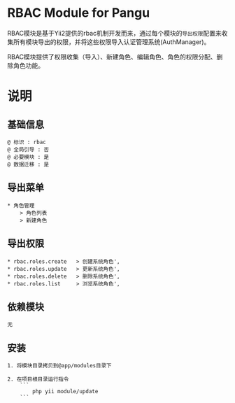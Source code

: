 RBAC Module for Pangu
========================

RBAC模块是基于Yii2提供的rbac机制开发而来，通过每个模块的`导出权限`配置来收集所有模块导出的权限，并将这些权限导入认证管理系统(AuthManager)。

RBAC模块提供了权限收集（导入）、新建角色、编辑角色、角色的权限分配、删除角色功能。

说明
====

基础信息
-------
    @ 标识 : rbac
    @ 全局引导 : 否
    @ 必要模块 : 是
    @ 数据迁移 : 是

导出菜单
-------
    * 角色管理  
        > 角色列表  
        > 新建角色  

导出权限
-------
    * rbac.roles.create   > 创建系统角色',
    * rbac.roles.update   > 更新系统角色',
    * rbac.roles.delete   > 删除系统角色',
    * rbac.roles.list     > 浏览系统角色',
    
依赖模块
-------
    无
    

安装
---
    1. 将模块目录拷贝到@app/modules目录下
    
    2. 在项目根目录运行指令
        ```
            php yii module/update
        ```
